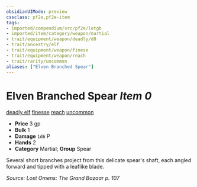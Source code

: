 ```yaml
---
obsidianUIMode: preview
cssclass: pf2e,pf2e-item
tags:
- imported/compendium/src/pf2e/lotgb
- imported/item/category/weapon/martial
- trait/equipment/weapon/deadly/d8
- trait/ancestry/elf
- trait/equipment/weapon/finese
- trait/equipment/weapon/reach
- trait/rarity/uncommon
aliases: ["Elven Branched Spear"]
---
```

# Elven Branched Spear *Item 0*  
[deadly <d8>](deadly.md)  [elf](elf.md)  [finesse](finesse.md)  [reach](reach.md)  [uncommon](uncommon.md)  

- **Price** 3 gp
- **Bulk** 1
- **Damage** `1d6` P
- **Hands** 2
- **Category** Martial; **Group** Spear 

Several short branches project from this delicate spear's shaft, each angled forward and tipped with a leaflike blade.

*Source: Lost Omens: The Grand Bazaar p. 107*